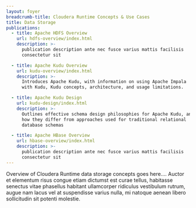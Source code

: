 ```yaml
---
layout: foyer
breadcrumb-title: Cloudera Runtime Concepts & Use Cases
title: Data Storage
publications:
  - title: Apache HDFS Overview
    url: hdfs-overview/index.html
    description: >-
      publication description ante nec fusce varius mattis facilisis
      consectetur sit

  - title: Apache Kudu Overview
    url: kudu-overview/index.html
    description: >-
      Introduces Apache Kudu, with information on using Apache Impala
      with Kudu, Kudu concepts, architecture, and usage limitations.

  - title: Apache Kudu Design
    url: kudu-design/index.html
    description: >-
      Outlines effective schema design philosophies for Apache Kudu, and
      how they differ from approaches used for traditional relational
      database schemas

  - title: Apache HBase Overview
    url: hbase-overview/index.html
    description: >-
      publication description ante nec fusce varius mattis facilisis
      consectetur sit
---
```

Overview of Cloudera Runtime data storage concepts goes here.... Auctor
et elementum risus congue etiam dictumst est curae tellus, habitasse
senectus vitae phasellus habitant ullamcorper ridiculus vestibulum
rutrum, augue nam lacus vel at suspendisse varius nulla, mi natoque
aenean libero sollicitudin sit potenti molestie.

